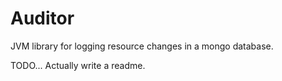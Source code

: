 # Auditor

JVM library for logging resource changes in a mongo database. 

TODO... Actually write a readme.
